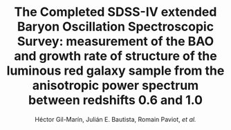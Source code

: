 ---
number: "37"
title: "The Completed SDSS-IV extended Baryon Oscillation Spectroscopic Survey: measurement of the BAO and growth rate of structure of the luminous red galaxy sample from the anisotropic power spectrum between redshifts 0.6 and 1.0"
arxiv_link: "https://arxiv.org/abs/2007.08994"
arxiv_id: "2007.08994"
author: "H&eacute;ctor Gil-Mar&iacute;n, Juli&aacute;n E. Bautista, Romain Paviot, <em>et al.</em>"
reviewed: True
journal: "MNRAS, 498, 2492 (2020)"
doi: "10.1093/mnras/staa2455"
---